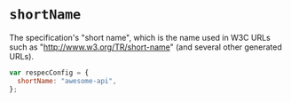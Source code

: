 # `shortName`

The specification's "short name", which is the name used in W3C URLs such as "<http://www.w3.org/TR/short-name>" (and several other generated URLs).


```js "example": "Set 'awesome-api' as specification's short name."
var respecConfig = {
  shortName: "awesome-api",
};
```
